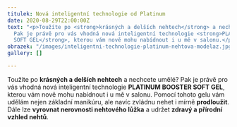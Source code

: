 ```yaml
---
titulek: Nová inteligentní technologie od Platinum
date: 2020-08-29T22:00:00Z
text: "<p>Toužíte po <strong>krásných a delších nehtech</strong> a nechcete umělé?
  Pak je právě pro vás vhodná nová inteligentní technologie <strong>PLATINUM BOOSTER
  SOFT GEL</strong>, kterou vám nově mohu nabídnout i u mě v salonu.</p>"
obrazek: "/images/inteligentni-technologie-platinum-nehtova-modelaz.jpg"
gallery: []

---
```

Toužíte po **krásných a delších nehtech** a nechcete umělé? Pak je právě pro vás vhodná nová inteligentní technologie **PLATINUM BOOSTER SOFT GEL**, kterou vám nově mohu nabídnout i u mě v salonu. Pomocí tohoto gelu vám udělám nejen základní manikúru, ale navíc zvládnu nehet i mírně **prodloužit**. Dále lze **vyrovnat nerovnosti nehtového lůžka** a udržet **zdravý a přírodní vzhled nehtů**.